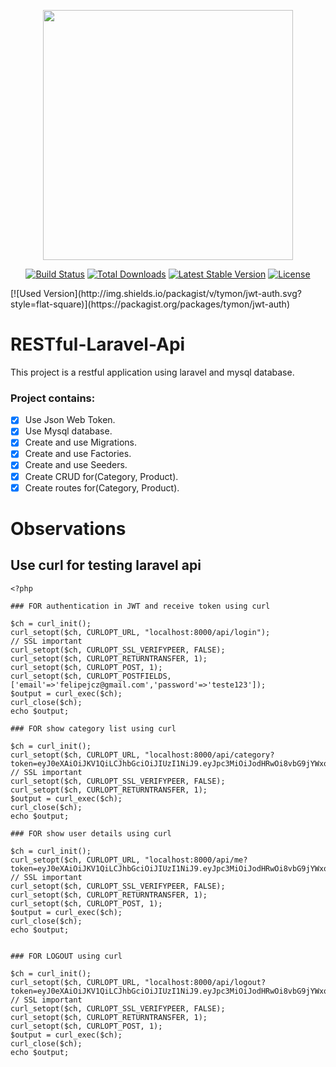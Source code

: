 <p align="center"><img src="https://res.cloudinary.com/dtfbvvkyp/image/upload/v1566331377/laravel-logolockup-cmyk-red.svg" width="400"></p>

<p align="center">
<a href="https://travis-ci.org/laravel/framework"><img src="https://travis-ci.org/laravel/framework.svg" alt="Build Status"></a>
<a href="https://packagist.org/packages/laravel/framework"><img src="https://poser.pugx.org/laravel/framework/d/total.svg" alt="Total Downloads"></a>
<a href="https://packagist.org/packages/laravel/framework"><img src="https://poser.pugx.org/laravel/framework/v/stable.svg" alt="Latest Stable Version"></a>
<a href="https://packagist.org/packages/laravel/framework"><img src="https://poser.pugx.org/laravel/framework/license.svg" alt="License"></a>
</p>
[![Used Version](http://img.shields.io/packagist/v/tymon/jwt-auth.svg?style=flat-square)](https://packagist.org/packages/tymon/jwt-auth)

# RESTful-Laravel-Api
This project is a restful application using laravel and mysql database.

### Project contains:
- [X] Use Json Web Token.
- [X] Use Mysql database.
- [X] Create and use Migrations.
- [X] Create and use Factories.
- [X] Create and use Seeders.
- [X] Create CRUD for(Category, Product).
- [X] Create routes for(Category, Product).

# Observations

## Use curl for testing laravel api

```
<?php

### FOR authentication in JWT and receive token using curl 

$ch = curl_init();
curl_setopt($ch, CURLOPT_URL, "localhost:8000/api/login");
// SSL important
curl_setopt($ch, CURLOPT_SSL_VERIFYPEER, FALSE);
curl_setopt($ch, CURLOPT_RETURNTRANSFER, 1);
curl_setopt($ch, CURLOPT_POST, 1);
curl_setopt($ch, CURLOPT_POSTFIELDS, ['email'=>'felipejcz@gmail.com','password'=>'teste123']);
$output = curl_exec($ch);
curl_close($ch);
echo $output;

### FOR show category list using curl 

$ch = curl_init();
curl_setopt($ch, CURLOPT_URL, "localhost:8000/api/category?token=eyJ0eXAiOiJKV1QiLCJhbGciOiJIUzI1NiJ9.eyJpc3MiOiJodHRwOi8vbG9jYWxob3N0OjgwMDAvYXBpL2xvZ2luIiwiaWF0IjoxNTg5OTI3NzUxLCJleHAiOjE1ODk5MzEzNTEsIm5iZiI6MTU4OTkyNzc1MSwianRpIjoialdOMVl6YkhYR1RmTW5aciIsInN1YiI6MSwicHJ2IjoiODdlMGFmMWVmOWZkMTU4MTJmZGVjOTcxNTNhMTRlMGIwNDc1NDZhYSJ9.EHmj3BaIVajqqPU67DlKyxjBBeqyi0LiLVnzUmKy0t4");
// SSL important
curl_setopt($ch, CURLOPT_SSL_VERIFYPEER, FALSE);
curl_setopt($ch, CURLOPT_RETURNTRANSFER, 1);
$output = curl_exec($ch);
curl_close($ch);
echo $output;

### FOR show user details using curl 

$ch = curl_init();
curl_setopt($ch, CURLOPT_URL, "localhost:8000/api/me?token=eyJ0eXAiOiJKV1QiLCJhbGciOiJIUzI1NiJ9.eyJpc3MiOiJodHRwOi8vbG9jYWxob3N0OjgwMDAvYXBpL2xvZ2luIiwiaWF0IjoxNTg5OTI3NzUxLCJleHAiOjE1ODk5MzEzNTEsIm5iZiI6MTU4OTkyNzc1MSwianRpIjoialdOMVl6YkhYR1RmTW5aciIsInN1YiI6MSwicHJ2IjoiODdlMGFmMWVmOWZkMTU4MTJmZGVjOTcxNTNhMTRlMGIwNDc1NDZhYSJ9.EHmj3BaIVajqqPU67DlKyxjBBeqyi0LiLVnzUmKy0t4");
// SSL important
curl_setopt($ch, CURLOPT_SSL_VERIFYPEER, FALSE);
curl_setopt($ch, CURLOPT_RETURNTRANSFER, 1);
curl_setopt($ch, CURLOPT_POST, 1);
$output = curl_exec($ch);
curl_close($ch);
echo $output;


### FOR LOGOUT using curl 

$ch = curl_init();
curl_setopt($ch, CURLOPT_URL, "localhost:8000/api/logout?token=eyJ0eXAiOiJKV1QiLCJhbGciOiJIUzI1NiJ9.eyJpc3MiOiJodHRwOi8vbG9jYWxob3N0OjgwMDAvYXBpL2xvZ2luIiwiaWF0IjoxNTg5OTI3NzUxLCJleHAiOjE1ODk5MzEzNTEsIm5iZiI6MTU4OTkyNzc1MSwianRpIjoialdOMVl6YkhYR1RmTW5aciIsInN1YiI6MSwicHJ2IjoiODdlMGFmMWVmOWZkMTU4MTJmZGVjOTcxNTNhMTRlMGIwNDc1NDZhYSJ9.EHmj3BaIVajqqPU67DlKyxjBBeqyi0LiLVnzUmKy0t4");
// SSL important
curl_setopt($ch, CURLOPT_SSL_VERIFYPEER, FALSE);
curl_setopt($ch, CURLOPT_RETURNTRANSFER, 1);
curl_setopt($ch, CURLOPT_POST, 1);
$output = curl_exec($ch);
curl_close($ch);
echo $output;
```
